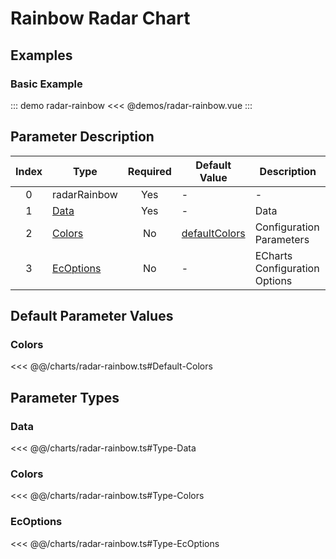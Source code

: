 # Rainbow Radar Chart

<chart-tags />

## Examples

### Basic Example

::: demo radar-rainbow
<<< @demos/radar-rainbow.vue
:::

## Parameter Description

| Index | Type                    | Required | Default Value            | Description                   |
| :---: | ----------------------- | :------: | ------------------------ | ----------------------------- |
|   0   | radarRainbow            |   Yes    | -                        | -                             |
|   1   | [Data](#data)           |   Yes    | -                        | Data                          |
|   2   | [Colors](#colors-1)     |    No    | [defaultColors](#colors) | Configuration Parameters      |
|   3   | [EcOptions](#ecoptions) |    No    | -                        | ECharts Configuration Options |

## Default Parameter Values

### Colors
<<< @@/charts/radar-rainbow.ts#Default-Colors

## Parameter Types

### Data
<<< @@/charts/radar-rainbow.ts#Type-Data

### Colors
<<< @@/charts/radar-rainbow.ts#Type-Colors

### EcOptions
<<< @@/charts/radar-rainbow.ts#Type-EcOptions
